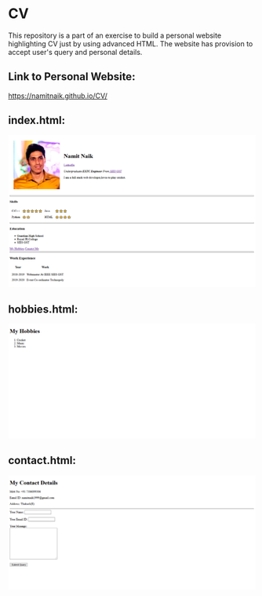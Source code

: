 # CV
This repository is a part of an exercise to build a personal website highlighting CV just by using advanced HTML. The website has provision to accept user's query and personal details.
## Link to Personal Website:
https://namitnaik.github.io/CV/

## index.html:

![index.html](https://github.com/NamitNaik/CV/blob/master/Screenshot_2020-12-16%20Namit's%20Personal%20Site.png)
## hobbies.html:

![hobbies.html](https://github.com/NamitNaik/CV/blob/master/Screenshot_2020-12-17%20My%20Hobbies.png)
## contact.html:

![contact.html](https://github.com/NamitNaik/CV/blob/master/Screenshot_2020-12-17%20My%20Contact%20Details.png)
